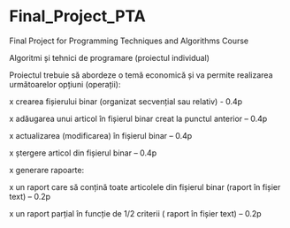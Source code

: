 # Final_Project_PTA
Final Project for Programming Techniques and Algorithms Course

Algoritmi și tehnici de programare
(proiectul individual)

Proiectul trebuie să abordeze o temă economică și va permite realizarea următoarelor opțiuni
(operații):

  x crearea fișierului binar (organizat secvențial sau relativ) - 0.4p
  
  x adăugarea unui articol în fișierul binar creat la punctul anterior – 0.4p
  
  x actualizarea (modificarea) în fișierul binar – 0.4p
  
  x ștergere articol din fișierul binar – 0.4p
  
  x generare rapoarte:
  
  x un raport care să conțină toate articolele din fișierul binar (raport în fișier text) – 0.2p
  
  x un raport parțial în funcție de 1/2 criterii ( raport în fișier text) – 0.2p
